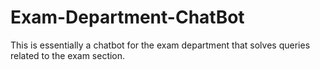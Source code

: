 # Exam-Department-ChatBot
This is essentially a chatbot for the exam department that solves queries related to the exam section.
